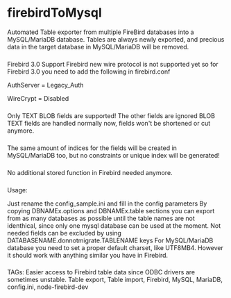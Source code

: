 # firebirdToMysql
Automated Table exporter from multiple FireBird databases into a MySQL/MariaDB database. Tables are always newly exported, and precious data in the target database in MySQL/MariaDB will be removed.

###
Firebird 3.0 Support
Firebird new wire protocol is not supported yet so for Firebird 3.0 you need to add the following in firebird.conf

AuthServer = Legacy_Auth

WireCrypt = Disabled

###
Only TEXT BLOB fields are supported! The other fields are ignored
BLOB TEXT fields are handled normally now, fields won't be shortened or cut anymore. 

###
The same amount of indices for the fields will be created in MySQL/MariaDB too, but no constraints or unique index will be generated!

###
No additional stored function in Firebird needed anymore.


###
Usage:

Just rename the config_sample.ini and fill in the config parameters
By copying DBNAMEx.options and DBNAMEx.table sections you can export from as many databases as possible until the table names are not identhical, since only one mysql database can be used at the moment.
Not needed fields can be excluded by using DATABASENAME.donnotmigrate.TABLENAME keys
For MySQL/MariaDB database you need to set a proper default charset, like UTF8MB4. However it should work with anything similar you have in Firebird.

###
TAGs:
Easier access to Firebird table data since ODBC drivers are sometimes unstable.
Table export, Table import, Firebird, MySQL, MariaDB, config.ini, node-firebird-dev
